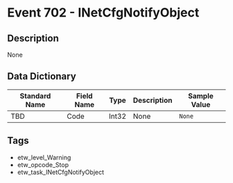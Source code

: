 # Event 702 - INetCfgNotifyObject

## Description
None

## Data Dictionary
|Standard Name|Field Name|Type|Description|Sample Value|
|---|---|---|---|---|
|TBD|Code|Int32|None|`None`|

## Tags
* etw_level_Warning
* etw_opcode_Stop
* etw_task_INetCfgNotifyObject